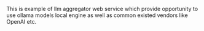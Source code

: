 This is example of llm aggregator web service which provide opportunity to use ollama models local engine as well as common existed vendors like OpenAI etc. 